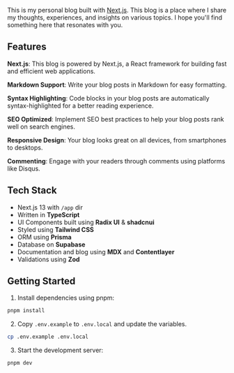 This is my personal blog built with [Next.js](https://nextjs.org/). This blog is a place where I share my thoughts, experiences, and insights on various topics. I hope you'll find something here that resonates with you.

## Features

**Next.js**: This blog is powered by Next.js, a React framework for building fast and efficient web applications.

**Markdown Support**: Write your blog posts in Markdown for easy formatting.

**Syntax Highlighting**: Code blocks in your blog posts are automatically syntax-highlighted for a better reading experience.

**SEO Optimized**: Implement SEO best practices to help your blog posts rank well on search engines.

**Responsive Design**: Your blog looks great on all devices, from smartphones to desktops.

**Commenting**: Engage with your readers through comments using platforms like Disqus.

## Tech Stack

- Next.js 13 with `/app` dir
- Written in **TypeScript**
- UI Components built using **Radix UI** & **shadcnui**
- Styled using **Tailwind CSS**
- ORM using **Prisma**
- Database on **Supabase**
- Documentation and blog using **MDX** and **Contentlayer**
- Validations using **Zod**

## Getting Started

1. Install dependencies using pnpm:

```sh
pnpm install
```

2. Copy `.env.example` to `.env.local` and update the variables.

```sh
cp .env.example .env.local
```

3. Start the development server:

```sh
pnpm dev
```
